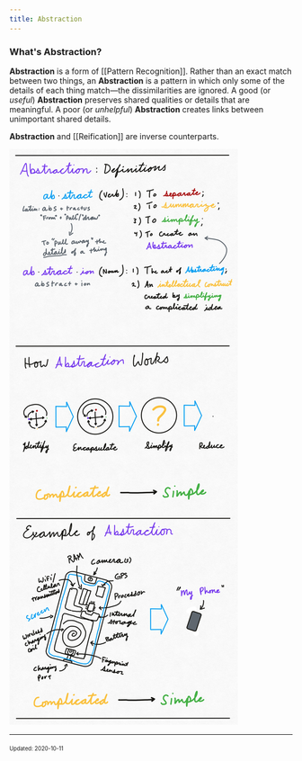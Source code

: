 ```yaml
---
title: Abstraction
---
```


### What's Abstraction?

**Abstraction** is a form of [[Pattern Recognition]]. Rather than an exact match between two things, an **Abstraction** is a pattern in which only some of the details of each thing match&mdash;the dissimilarities are ignored. A good (or _useful_) **Abstraction** preserves shared qualities or details that are meaningful. A poor (or _unhelpful_) **Abstraction** creates links between unimportant shared details.

**Abstraction** and [[Reification]] are inverse counterparts.

![Abstraction diagram](https://raw.githubusercontent.com/CFiggers/images-calebsnotes/master/Abstraction%20Diagram.svg)

---

<sup><sub>Updated: 2020-10-11 </sub></sup>
